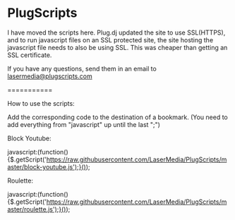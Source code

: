 PlugScripts
===========

I have moved the scripts here. Plug.dj updated the site to use SSL(HTTPS), and to run javascript files on an SSL protected site, the site hosting the javascript file needs to also be using SSL. This was cheaper than getting an SSL certificate.

If you have any questions, send them in an email to lasermedia@plugscripts.com

===========

How to use the scripts:

Add the corresponding code to the destination of a bookmark. (You need to add everything from "javascript" up until the last ";")

Block Youtube:

javascript:(function(){$.getScript('https://raw.githubusercontent.com/LaserMedia/PlugScripts/master/block-youtube.js');}());

Roulette:

javascript:(function(){$.getScript('https://raw.githubusercontent.com/LaserMedia/PlugScripts/master/roulette.js');}());
